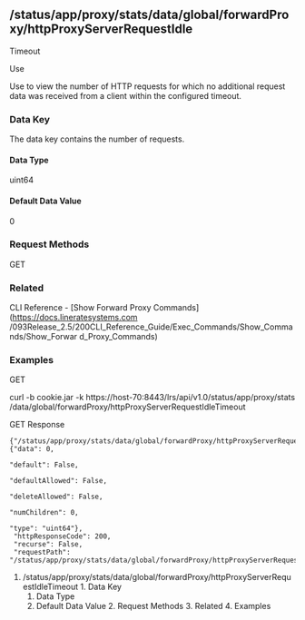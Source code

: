 ## /status/app/proxy/stats/data/global/forwardProxy/httpProxyServerRequestIdle
Timeout

Use

Use to view the number of HTTP requests for which no additional request data
was received from a client within the configured timeout.

### Data Key

The data key contains the number of requests.

#### Data Type

uint64

#### Default Data Value

0

### Request Methods

GET

### Related

CLI Reference - [Show Forward Proxy Commands](https://docs.lineratesystems.com
/093Release_2.5/200CLI_Reference_Guide/Exec_Commands/Show_Commands/Show_Forwar
d_Proxy_Commands)

### Examples

GET

curl -b cookie.jar -k https://host-70:8443/lrs/api/v1.0/status/app/proxy/stats
/data/global/forwardProxy/httpProxyServerRequestIdleTimeout

GET Response

    
    {"/status/app/proxy/stats/data/global/forwardProxy/httpProxyServerRequestIdleTimeout": {"data": 0,
                                                                                             "default": False,
                                                                                             "defaultAllowed": False,
                                                                                             "deleteAllowed": False,
                                                                                             "numChildren": 0,
                                                                                             "type": "uint64"},
     "httpResponseCode": 200,
     "recurse": False,
     "requestPath": "/status/app/proxy/stats/data/global/forwardProxy/httpProxyServerRequestIdleTimeout"}
    

  1. /status/app/proxy/stats/data/global/forwardProxy/httpProxyServerRequestIdleTimeout
    1. Data Key
      1. Data Type
      2. Default Data Value
    2. Request Methods
    3. Related
    4. Examples

